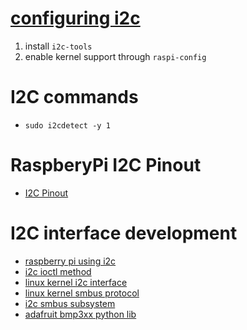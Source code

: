 # [configuring i2c](https://learn.adafruit.com/adafruits-raspberry-pi-lesson-4-gpio-setup/configuring-i2c)
1. install `i2c-tools`
2. enable kernel support through `raspi-config`

# I2C commands
* `sudo i2cdetect -y 1`

# RaspberyPi I2C Pinout
* [I2C Pinout](https://pinout.xyz/pinout/i2c)

# I2C interface development
* [raspberry pi using i2c](https://raspberry-projects.com/pi/programming-in-c/i2c/using-the-i2c-interface)
* [i2c ioctl method](https://stackoverflow.com/questions/9974592/i2c-slave-ioctl-purpose)
* [linux kernel i2c interface](https://www.kernel.org/doc/Documentation/i2c/dev-interface)
* [linux kernel smbus protocol](https://www.kernel.org/doc/Documentation/i2c/smbus-protocol)
* [i2c smbus subsystem](https://docs.kernel.org/driver-api/i2c.html)
* [adafruit bmp3xx python lib](https://github.com/adafruit/Adafruit_CircuitPython_BMP3XX)
